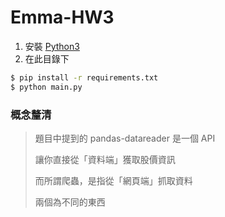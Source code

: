 # Emma-HW3

1. 安裝 [Python3](https://www.python.org/downloads/)
2. 在此目錄下

```sh
$ pip install -r requirements.txt
$ python main.py
```
### 概念釐清

> 題目中提到的 pandas-datareader 是一個 API
> 
> 讓你直接從「資料端」獲取股價資訊
> 
> 而所謂爬蟲，是指從「網頁端」抓取資料
> 
> 兩個為不同的東西
